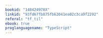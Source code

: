 ```yaml
---
bookid: "148424978X"
linkid: "93fd67fb875fb62041ea02c3ca9f2292"
referal: "tf_til"
ebook: true
proglanguagename: "TypeScript"
---
```

